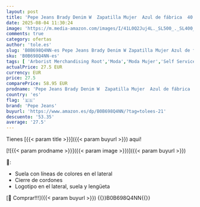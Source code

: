 ```yaml
---
layout: post
title: 'Pepe Jeans Brady Denim W  Zapatilla Mujer  Azul de fábrica  40 EU'
date: 2025-08-04 11:30:24
image: 'https://m.media-amazon.com/images/I/41L0Q2Juj4L._SL500_._SL400_.jpg'
comments: true
category: ofertas
author: 'tole.es'
slug: 'B0B698Q4NN-es Pepe Jeans Brady Denim W Zapatilla Mujer Azul de fábrica...'
sku: 'B0B698Q4NN-es'
tags: [ 'Arborist Merchandising Root','Moda','Moda Mujer','Self Service','Special Features Stores','Zapatillas casual para mujer','Zapatillas deportivas y de moda para mujer','Zapatillas.','Zapatos para mujer','c8538d25-3af9-48d3-aeff-5f3ce5572a36_0','c8538d25-3af9-48d3-aeff-5f3ce5572a36_9001','pepe jeans','zapatilla','🇪🇸', ]
actualPrice: 27.5 EUR
currency: EUR
price: 27.5
comparePrice: 58.95 EUR
prodname: 'Pepe Jeans Brady Denim W  Zapatilla Mujer  Azul de fábrica  40 EU'
country: 'es'
flag: '🇪🇸'
brand: 'Pepe Jeans'
buyurl: 'https://www.amazon.es/dp/B0B698Q4NN/?tag=tolees-21'
descuento: '53.35'
average: '27.5'
---
```


Tienes [{{< param title >}}]({{< param buyurl >}}) aqui!

[![{{< param prodname >}}]({{< param image >}})]({{< param buyurl >}})

🔎:

- Suela con líneas de colores en el lateral
- Cierre de cordones
- Logotipo en el lateral, suela y lengüeta

[🛒 Comprar!!!]({{< param buyurl >}})
{{<world>}}B0B698Q4NN{{</world>}}
